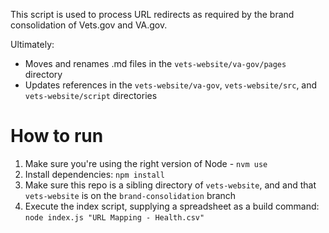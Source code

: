 This script is used to process URL redirects as required by the brand consolidation of Vets.gov and VA.gov.

Ultimately:
- Moves and renames .md files in the `vets-website/va-gov/pages` directory
- Updates references in the `vets-website/va-gov`, `vets-website/src`, and `vets-website/script` directories

# How to run
1. Make sure you're using the right version of Node - `nvm use`
2. Install dependencies: `npm install`
3. Make sure this repo is a sibling directory of `vets-website`, and and that `vets-website` is on the `brand-consolidation` branch
4. Execute the index script, supplying a spreadsheet as a build command: `node index.js "URL Mapping - Health.csv"`
